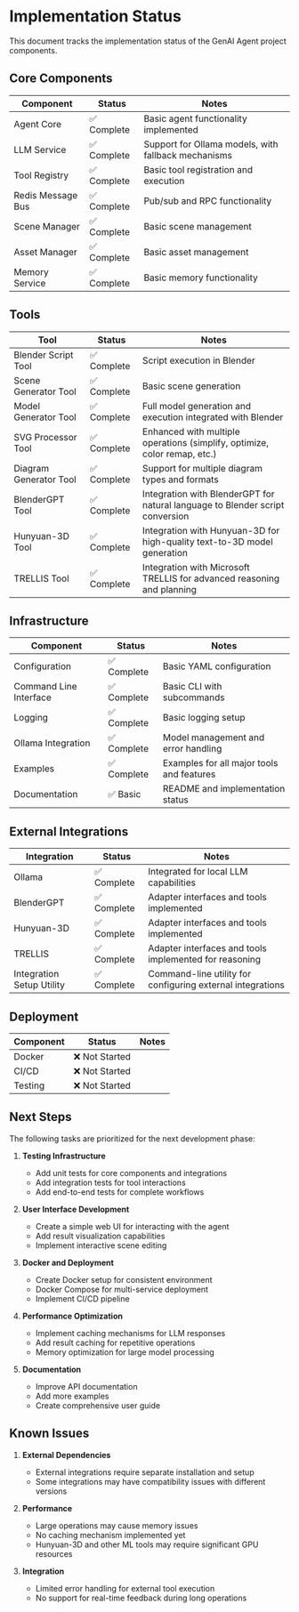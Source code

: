 # Implementation Status

This document tracks the implementation status of the GenAI Agent project components.

## Core Components

| Component | Status | Notes |
|-----------|--------|-------|
| Agent Core | ✅ Complete | Basic agent functionality implemented |
| LLM Service | ✅ Complete | Support for Ollama models, with fallback mechanisms |
| Tool Registry | ✅ Complete | Basic tool registration and execution |
| Redis Message Bus | ✅ Complete | Pub/sub and RPC functionality |
| Scene Manager | ✅ Complete | Basic scene management |
| Asset Manager | ✅ Complete | Basic asset management |
| Memory Service | ✅ Complete | Basic memory functionality |

## Tools

| Tool | Status | Notes |
|------|--------|-------|
| Blender Script Tool | ✅ Complete | Script execution in Blender |
| Scene Generator Tool | ✅ Complete | Basic scene generation |
| Model Generator Tool | ✅ Complete | Full model generation and execution integrated with Blender |
| SVG Processor Tool | ✅ Complete | Enhanced with multiple operations (simplify, optimize, color remap, etc.) |
| Diagram Generator Tool | ✅ Complete | Support for multiple diagram types and formats |
| BlenderGPT Tool | ✅ Complete | Integration with BlenderGPT for natural language to Blender script conversion |
| Hunyuan-3D Tool | ✅ Complete | Integration with Hunyuan-3D for high-quality text-to-3D model generation |
| TRELLIS Tool | ✅ Complete | Integration with Microsoft TRELLIS for advanced reasoning and planning |

## Infrastructure

| Component | Status | Notes |
|-----------|--------|-------|
| Configuration | ✅ Complete | Basic YAML configuration |
| Command Line Interface | ✅ Complete | Basic CLI with subcommands |
| Logging | ✅ Complete | Basic logging setup |
| Ollama Integration | ✅ Complete | Model management and error handling |
| Examples | ✅ Complete | Examples for all major tools and features |
| Documentation | ✅ Basic | README and implementation status |

## External Integrations

| Integration | Status | Notes |
|-------------|--------|-------|
| Ollama | ✅ Complete | Integrated for local LLM capabilities |
| BlenderGPT | ✅ Complete | Adapter interfaces and tools implemented |
| Hunyuan-3D | ✅ Complete | Adapter interfaces and tools implemented |
| TRELLIS | ✅ Complete | Adapter interfaces and tools implemented for reasoning |
| Integration Setup Utility | ✅ Complete | Command-line utility for configuring external integrations |

## Deployment

| Component | Status | Notes |
|-----------|--------|-------|
| Docker | ❌ Not Started | |
| CI/CD | ❌ Not Started | |
| Testing | ❌ Not Started | |

## Next Steps

The following tasks are prioritized for the next development phase:

1. **Testing Infrastructure**
   - Add unit tests for core components and integrations
   - Add integration tests for tool interactions
   - Add end-to-end tests for complete workflows

2. **User Interface Development**
   - Create a simple web UI for interacting with the agent
   - Add result visualization capabilities
   - Implement interactive scene editing

3. **Docker and Deployment**
   - Create Docker setup for consistent environment
   - Docker Compose for multi-service deployment
   - Implement CI/CD pipeline

4. **Performance Optimization**
   - Implement caching mechanisms for LLM responses
   - Add result caching for repetitive operations
   - Memory optimization for large model processing

5. **Documentation**
   - Improve API documentation
   - Add more examples
   - Create comprehensive user guide

## Known Issues

1. **External Dependencies**
   - External integrations require separate installation and setup
   - Some integrations may have compatibility issues with different versions

2. **Performance**
   - Large operations may cause memory issues
   - No caching mechanism implemented yet
   - Hunyuan-3D and other ML tools may require significant GPU resources

3. **Integration**
   - Limited error handling for external tool execution
   - No support for real-time feedback during long operations
